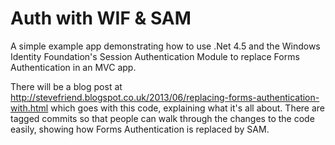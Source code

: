 # Auth with WIF & SAM 
A simple example app demonstrating how to use .Net 4.5 and the Windows Identity Foundation's Session Authentication Module to replace Forms Authentication in an MVC app.

There will be a blog post at http://stevefriend.blogspot.co.uk/2013/06/replacing-forms-authentication-with.html which goes with this code, explaining what it's all about.  There are tagged commits so that people can walk through the changes to the code easily, showing how Forms Authentication is replaced by SAM.